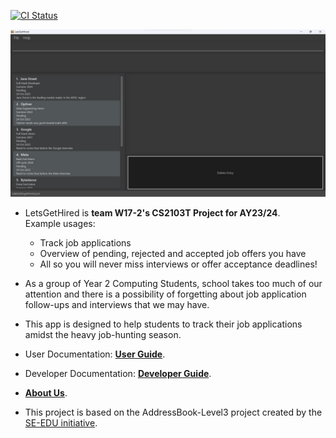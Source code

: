 [![CI Status](https://github.com/AY2324S1-CS2103T-W17-2/tp/workflows/Java%20CI/badge.svg)](https://github.com/AY2324S1-CS2103T-W17-2/tp/actions)

![Ui](docs/images/Ui.jpg)

* LetsGetHired is **team W17-2's CS2103T Project for AY23/24**.<br>
  Example usages:
  * Track job applications
  * Overview of pending, rejected and accepted job offers you have
  * All so you will never miss interviews or offer acceptance deadlines!

* As a group of Year 2 Computing Students, school takes too much of our attention and there is a possibility of 
  forgetting about job application follow-ups and interviews that we may have.
* This app is designed to help students to track their job applications amidst the heavy job-hunting season.
* User Documentation: **[User Guide](docs/UserGuide.md)**.
* Developer Documentation: **[Developer Guide](docs/DeveloperGuide.md)**.
* **[About Us](docs/AboutUs.md)**.
* This project is based on the AddressBook-Level3 project created by the [SE-EDU initiative](https://se-education.org).
